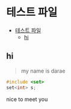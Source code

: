# 테스트 파일

- [테스트 파일](#테스트-파일)
  - [hi](#hi)
## hi

> my name is darae

```c++
#include <set>
set<int> s;
```

nice to meet you